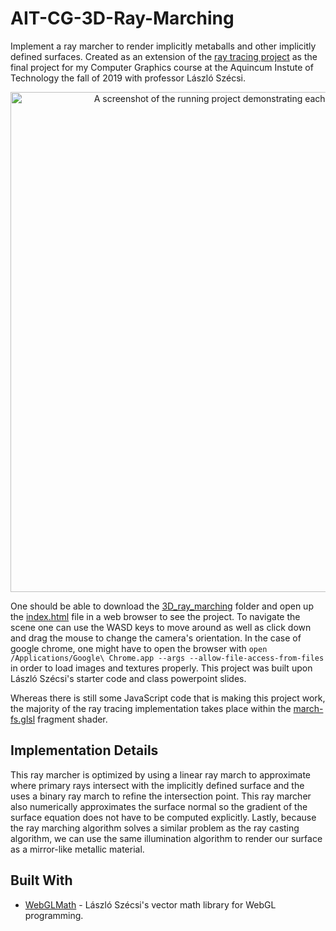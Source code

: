 # AIT-CG-3D-Ray-Marching

Implement a ray marcher to render implicitly metaballs and other implicitly defined surfaces. Created as an extension of the [ray tracing project]() as the final project for my Computer Graphics course at the Aquincum Instute of Technology the fall of 2019 with professor László Szécsi.

<p align="center">
  <img src="/resources/screenshot01.png" alt="A screenshot of the running project demonstrating each of the completed features." width="800">
</p>

One should be able to download the [3D_ray_marching]() folder and open up the [index.html]() file in a web browser to see the project. To navigate the scene one can use the WASD keys to move around as well as click down and drag the mouse to change the camera's orientation. In the case of google chrome, one might have to open the browser with `open /Applications/Google\ Chrome.app --args --allow-file-access-from-files` in order to load images and textures properly. This project was built upon László Szécsi's starter code and class powerpoint slides.

Whereas there is still some JavaScript code that is making this project work, the majority of the ray tracing implementation takes place within the [march-fs.glsl]() fragment shader.


## Implementation Details

This ray marcher is optimized by using a linear ray march to approximate where primary rays intersect with the implicitly defined surface and the uses a binary ray march to refine the intersection point. This ray marcher also numerically approximates the surface normal so the gradient of the surface equation does not have to be computed explicitly. Lastly, because the ray marching algorithm solves a similar problem as the ray casting algorithm, we can use the same illumination algorithm to render our surface as a mirror-like metallic material.

## Built With

* [WebGLMath](https://github.com/szecsi/WebGLMath) - László Szécsi's vector math library for WebGL programming.
